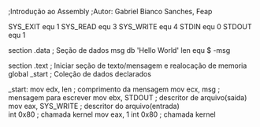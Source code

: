 ;Introdução ao Assembly
;Autor: Gabriel Bianco Sanches, Feap

SYS_EXIT      equ 1
SYS_READ      equ 3
SYS_WRITE     equ 4
STDIN         equ 0
STDOUT        equ 1

section .data ; Seção de dados
    msg db 'Hello World'
    len equ $ -msg

section .text ; Iniciar seção de texto/mensagem e realocação de memoria
    global _start ; Coleção de dados declarados
    
_start:
    mov edx, len ; comprimento da mensagem 
    mov ecx, msg ; mensagem para escrever
    mov ebx, STDOUT    ; descritor de arquivo(saida)  
    mov eax, SYS_WRITE ; descritor do arquivo(entrada)  
    int 0x80 ; chamada kernel
    mov eax, 1
    int 0x80 ; chamada kernel
